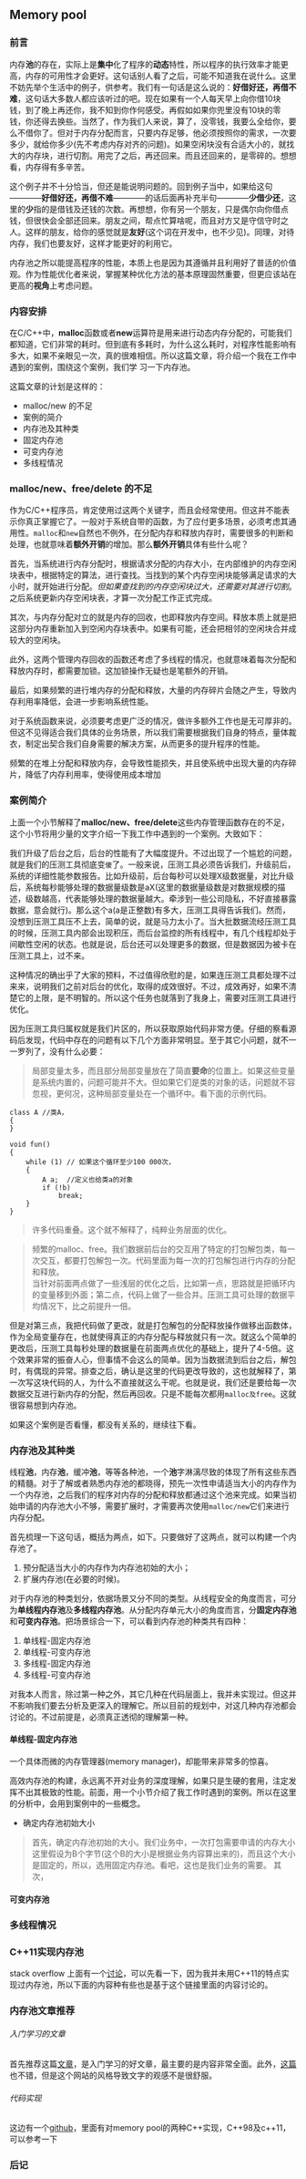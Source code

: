 ## Memory pool
### 前言
内存**池**的存在，实际上是**集中**化了程序的**动态**特性，所以程序的执行效率才能更高，内存的可用性才会更好。这句话别人看了之后，可能不知道我在说什么。这里不妨先举个生活中的例子，供参考。我们有一句话是这么说的：**好借好还，再借不难**，这句话大多数人都应该听过的吧。现在如果有一个人每天早上向你借10块钱，到了晚上再还你，我不知到你作何感受。再假如如果你兜里没有10块的零钱，你还得去换些。当然了，作为我们人来说，算了，没零钱，我要么全给你，要么不借你了。但对于内存分配而言，只要内存足够，他必须按照你的需求，一次要多少，就给你多少(先不考虑内存对齐的问题)。如果空闲块没有合适大小的，就找大的内存块，进行切割。用完了之后，再还回来。而且还回来的，是零碎的。想想看，内存得有多辛苦。

这个例子并不十分恰当，但还是能说明问题的。回到例子当中，如果给这句————**好借好还，再借不难**————的话后面再补充半句————**少借少还**，这里的**少**指的是借钱及还钱的次数。再想想，你有另一个朋友，只是偶尔向你借点钱，但很快会全部还回来。朋友之间，帮点忙算啥呢，而且对方又是守信守时之人。这样的朋友，给你的感觉就是**友好**(这个词在开发中，也不少见)。同理，对待内存，我们也要友好，这样才能更好的利用它。

内存池之所以能提高程序的性能，本质上也是因为其遵循并且利用好了普适的价值观。作为性能优化者来说，掌握某种优化方法的基本原理固然重要，但更应该站在更高的**视角**上考虑问题。

### 内容安排
在C/C++中，**malloc**函数或者**new**运算符是用来进行动态内存分配的，可能我们都知道，它们非常的耗时。但到底有多耗时，为什么这么耗时，对程序性能影响有多大，如果不亲眼见一次，真的很难相信。所以这篇文章，将介绍一个我在工作中遇到的案例，围绕这个案例，我们学 习一下内存池。

这篇文章的计划是这样的：
  * malloc/new 的不足
  * 案例的简介
  * 内存池及其种类
  * 固定内存池
  * 可变内存池
  * 多线程情况

### malloc/new、free/delete 的不足
作为C/C++程序员，肯定使用过这两个关键字，而且会经常使用。但这并不能表示你真正掌握它了。一般对于系统自带的函数，为了应付更多场景，必须考虑其通用性。`malloc`和`new`自然也不例外，在分配内存和释放内存时，需要很多的判断和处理，也就意味着**额外开销**的增加。那么**额外开销**具体有些什么呢？

首先，当系统进行内存分配时，根据请求分配的内存大小，在内部维护的内存空闲块表中，根据特定的算法，进行查找。当找到的某个内存空闲块能够满足请求的大小时，就开始进行分配。*但如果查找到的内存空闲块过大，还需要对其进行切割*。之后系统更新内存空闲块表，才算一次分配工作正式完成。

其次，与内存分配对立的就是内存的回收，也即释放内存空间。释放本质上就是把这部分内存重新加入到空闲内存块表中。如果有可能，还会把相邻的空闲块合并成较大的空闲块。

此外，这两个管理内存回收的函数还考虑了多线程的情况，也就意味着每次分配和释放内存时，都需要加锁。这加锁操作无疑也是笔额外的开销。

最后，如果频繁的进行堆内存的分配和释放，大量的内存碎片会随之产生，导致内存利用率降低，会进一步影响系统性能。

对于系统函数来说，必须要考虑更广泛的情况，做许多额外工作也是无可厚非的。但这不见得适合我们具体的业务场景，所以我们需要根据我们自身的特点，量体裁衣，制定出契合我们自身需要的解决方案，从而更多的提升程序的性能。

频繁的在堆上分配和释放内存，会导致性能损失，并且使系统中出现大量的内存碎片，降低了内存利用率，使得使用成本增加

### 案例简介
上面一个小节解释了**malloc/new、free/delete**这些内存管理函数存在的不足，这个小节将用少量的文字介绍一下我工作中遇到的一个案例。大致如下：

我们升级了后台之后，后台的性能有了大幅度提升。不过出现了一个尴尬的问题，就是我们的压测工具彻底变`傻`了。一般来说，压测工具必须告诉我们，升级前后，系统的详细性能参数报告。比如升级前，后台每秒可以处理X级数据量，对比升级后，系统每秒能够处理的数据量级数是aX(这里的数据量级数是对数据规模的描述，级数越高，代表能够处理的数据量越大。牵涉到一些公司隐私，不好直接暴露数据，意会就行)。那么这个a(a是正整数)有多大，压测工具得告诉我们。然而，没想到压测工具压不上去，简单的说，就是马力太小了。当大批数据流经压测工具的时候，压测工具内部会出现积压，而后台监控的所有线程中，有几个线程却处于间歇性空闲的状态。也就是说，后台还可以处理更多的数据，但是数据因为被卡在压测工具上，过不来。

这种情况的确出乎了大家的预料，不过值得欣慰的是，如果连压测工具都处理不过来来，说明我们之前对后台的优化，取得的成效很好。不过，成效再好，如果不清楚它的上限，是不明智的。所以这个任务也就落到了我身上，需要对压测工具进行优化。

因为压测工具归属权就是我们片区的，所以获取原始代码非常方便。仔细的察看源码后发现，代码中存在的问题有以下几个方面非常明显。至于其它小问题，就不一一罗列了，没有什么必要：
> 局部变量太多，而且部分局部变量放在了简直**要命**的位置上。如果这些变量是系统内置的，问题可能并不大。但如果它们是类的对象的话，问题就不容忽视，更何况，这种局部变量处在一个循环中。看下面的示例代码。

    class A //类A，
    {
    }
    
    void fun()
    {
        while (1) // 如果这个循环至少100 000次，
        {
            A a;  //定义也给类a的对象
            if (!b)
                break;
        }
    }

> 许多代码重叠。这个就不解释了，纯粹业务层面的优化。

> 频繁的malloc、free。我们数据前后台的交互用了特定的打包解包类，每一次交互，都要打包解包一次。代码里面为每一次的打包解包进行内存的分配和释放。                                                                                                                                          
当针对前面两点做了一些浅层的优化之后，比如第一点，思路就是把循环内的变量移到外面；第二点，代码上做了一些合并。压测工具可处理的数据平均情况下，比之前提升一倍。

但是对第三点，我把代码做了更改，就是打包解包的分配释放操作做移出函数体，作为全局变量存在，也就使得真正的内存分配与释放就只有一次。就这么个简单的更改后，压测工具每秒处理的数据量在前面两点优化的基础上，提升了4-5倍。这个效果非常的振奋人心，但事情不会这么的简单。因为当数据流到后台之后，解包时，有偶现的异常。排查之后，确认是这里的代码更改导致的，这也就解释了，第一次写这块代码的人，为什么不直接就这么干呢。也就是说，我们还是要给每一次数据交互进行新内存的分配，然后再回收。只是不能每次都用`malloc及free`。这就很容易想到内存池。

如果这个案例是否看懂，都没有关系的，继续往下看。

### 内存池及其种类
线程**池**，内存**池**，缓冲**池**，等等各种池，一个**池**字淋漓尽致的体现了所有这些东西的精髓。对于了解或者熟悉内存池的都晓得，预先一次性申请适当大小的内存作为一个内存池，之后我们的程序对内存的分配和释放都通过这个池来完成。如果当初始申请的内存池大小不够，需要扩展时，才需要再次使用`malloc/new`它们来进行内存分配。

首先梳理一下这句话，概括为两点，如下。只要做好了这两点，就可以构建一个内存池了。
1. 预分配适当大小的内存作为内存池初始的大小；
2. 扩展内存池(在必要的时候)。

对于内存池的种类划分，依据场景又分不同的类型。从线程安全的角度而言，可分为**单线程内存池**及**多线程内存池**。从分配内存单元大小的角度而言，分**固定内存池**和**可变内存池**。把场景综合一下，可以看到内存池的种类共有四种：
1. 单线程-固定内存池
2. 单线程-可变内存池
3. 多线程-固定内存池
4. 多线程-可变内存池

对我本人而言，除过第一种之外，其它几种在代码层面上，我并未实现过。但这并不影响我们要去分析及更深入的理解它。所以目前的规划中，对这几种内存池都会讨论的。不过前提是，必须真正透彻的理解第一种。

#### 单线程-固定内存池
一个具体而微的内存管理器(memory manager)，却能带来非常多的惊喜。

高效内存池的构建，永远离不开对业务的深度理解，如果只是生硬的套用，注定发挥不出其极致的性能。前面，用一个小节介绍了我工作时遇到的案例。所以在这里的分析中，会用到案例中的一些概念。

  * 确定内存池初始大小
  
> 首先，确定内存池初始的大小。我们业务中，一次打包需要申请的内存大小这里假设为B个字节(这个B的大小是根据业务内容算出来的)，而且这个大小是固定的，所以，选用固定内存池。看吧，这也是我们业务的需要。
其次，


#### 可变内存池

### 多线程情况

### C++11实现内存池
stack overflow 上面有一个[讨论](https://stackoverflow.com/questions/16378306/c11-memory-pool-design-pattern)，可以先看一下，因为我并未用C++11的特点实现过内存池，所以下面的内容种有些也是基于这个链接里面的内容讨论的。

### 内存池文章推荐

###### 入门学习的文章
首先推荐这篇[文章](https://developer.ibm.com/tutorials/au-memorymanager/)，是入门学习的好文章，最主要的是内容非常全面。此外，[这篇](https://www.codeproject.com/articles/15527/c-memory-pool)也不错，但是这个网站的风格导致文字的观感不是很舒服。

###### 代码实现
这边有一个[github](https://github.com/cacay/MemoryPool)，里面有对memory pool的两种C++实现，C++98及c++11，可以参考一下

### 后记

